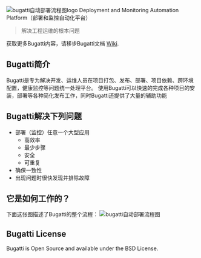![bugatti自动部署流程图logo](http://pic.ofcard.com//themes/common/bugatti/logo.png)
Deployment and Monitoring Automation Platform（部署和监控自动化平台）

>解决工程运维的根本问题

获取更多Bugatti内容，请移步Bugatti文档 [Wiki](https://github.com/ofpay/bugatti/wiki).

Bugatti简介
---
Bugatti是专为解决开发、运维人员在项目打包、发布、部署、项目依赖、跨环境配置，健康监控等问题统一处理平台。
使用Bugatti可以快速的完成各种项目的安装，部署等各种简化发布工作，同时Bugatti还提供了大量的辅助功能

Bugatti解决下列问题
---
- 部署（监控）任意一个大型应用
	- 高效率
	- 最少步骤
	- 安全
	- 可重复
- 确保一致性
- 出现问题时很快发现并排除故障

它是如何工作的？
---
下面这张图描述了Bugatti的整个流程：
![bugatti自动部署流程图](http://pic.ofcard.com//themes/common/bugatti/flow.png)

Bugatti License
---
Bugatti is Open Source and available under the BSD License.